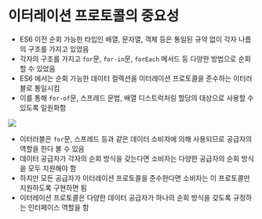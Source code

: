 # 이터레이션 프로토콜의 중요성

* ES6 이전 순회 가능한 타입인 배열, 문자열, 객체 등은 통일된 규약 없이 각자 나름의 구조를 가지고 있었음
* 각자의 구조를 가지고 `for`문, `for-in`문, `forEach` 메서드 등 다양한 방법으로 순회할 수 있었음
* ES6 에서는 순회 가능한 데이터 컬렉션을 이터레이션 프로토콜을 준수하는 이터러블로 통일시킴
* 이를 통해 `for-of`문, 스프레드 문법, 배열 디스트럭처링 할당의 대상으로 사용할 수 있도록 일원화함

![](https://velog.velcdn.com/images/minw0_o/post/b45c7741-9b3c-4b08-976f-f97e1317d981/image.png)

* 이터러블은 `for`문, 스프레드 등과 같은 데이터 소비자에 의해 사용되므로 공급자의 역할을 한다 볼 수 있음
* 데이터 공급자가 각자의 순회 방식을 갖는다면 소비자는 다양한 공급자의 순회 방식을 모두 지원해야 함
* 하지만 모든 공급자가 이터레이션 프로토콜을 준수한다면 소비자는 이 프로토콜만 지원하도록 구현하면 됨
* 이터레이션 프로토콜은 다양한 데이터 공급자가 하나의 순회 방식을 갖도록 규정하는 인터페이스 역할을 함
